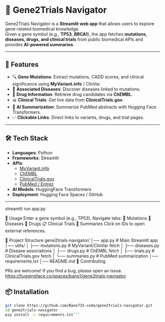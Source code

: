 # 🧬 Gene2Trials Navigator

Gene2Trials Navigator is a **Streamlit web app** that allows users to explore gene-related biomedical knowledge.  
Given a gene symbol (e.g., **TP53**, **BRCA1**), the app fetches **mutations, diseases, drugs, and clinical trials** from public biomedical APIs and provides **AI-powered summaries**.

---

## 🚀 Features
- 🔍 **Gene Mutations**: Extract mutations, CADD scores, and clinical significance using **MyVariant.info** / ClinVar.
- 🧪 **Associated Diseases**: Discover diseases linked to mutations.
- 💊 **Drug Information**: Retrieve drug candidates via **ChEMBL**.
- 📊 **Clinical Trials**: Get live data from **ClinicalTrials.gov**.
- 📝 **AI Summarization**: Summarize PubMed abstracts with Hugging Face Transformers.
- ✅ **Clickable Links**: Direct links to variants, drugs, and trial pages.

---

## 🛠️ Tech Stack
- **Languages**: Python
- **Frameworks**: Streamlit
- **APIs**:
  - [MyVariant.info](https://myvariant.info/)
  - [ChEMBL](https://www.ebi.ac.uk/chembl/)
  - [ClinicalTrials.gov](https://clinicaltrials.gov/)
  - [PubMed / Entrez](https://www.ncbi.nlm.nih.gov/)
- **AI Models**: HuggingFace Transformers
- **Deployment**: Hugging Face Spaces / GitHub

---
streamlit run app.py

📝 Usage
Enter a gene symbol (e.g., TP53).
Navigate tabs:
🦠 Mutations
🧬 Diseases
💊 Drugs
📋 Clinical Trials
📝 Summaries
Click on IDs to open external references.

📂 Project Structure
gene2trials-navigator/
│── app.py              # Main Streamlit app
│── utils/
│    ├── mutations.py   # MyVariant/ClinVar fetch
│    ├── diseases.py    # Disease associations
│    ├── drugs.py       # ChEMBL fetch
│    ├── trials.py      # ClinicalTrials.gov fetch
│    └── summaries.py   # PubMed summarization
│── requirements.txt
│── README.md
🤝 Contributing

PRs are welcome! If you find a bug, please open an issue.
https://huggingface.co/spaces/bano1/gene2trials-navigator
## 📦 Installation
```bash
git clone https://github.com/Bano733-code/gene2trials-navigator.git
cd gene2trials-navigator
pip install -r requirements.txt```
